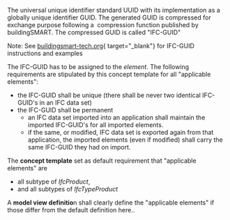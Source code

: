 ﻿The universal unique identifier standard UUID with its implementation as a globally unique identifier GUID. The generated GUID is compressed for exchange purpose following a&nbsp; compression function published by buildingSMART. The compressed GUID is called "IFC-GUID"

Note: See [buildingsmart-tech.org](http://buildingsmart-tech.org/developers/get-started/ifc-guid){ target="_blank"} for IFC-GUID instructions and examples

The IFC-GUID has to be assigned to the _element_. The following requirements are stipulated by this concept template for all "applicable elements":

*  the IFC-GUID shalI be unique (there shall be never two identical IFC-GUID&#39;s in an IFC data set)
*  the IFC-GUID shall be permanent 
    *  an IFC data set imported into an application shall maintain the imported IFC-GUID&#39;s for all imported elements.
    *  if the same, or modified, IFC data set is exported again from that application, the imported elements (even if modified) shall carry the same IFC-GUID they had on import. 

The **concept template** set as default requirement that "applicable elements" are

*  all subtype of _IfcProduct_,
*  and all subtypes of _IfcTypeProduct_

A **model view definitio**n shall clearly define the "applicable elements" if those differ from the default definition here..
